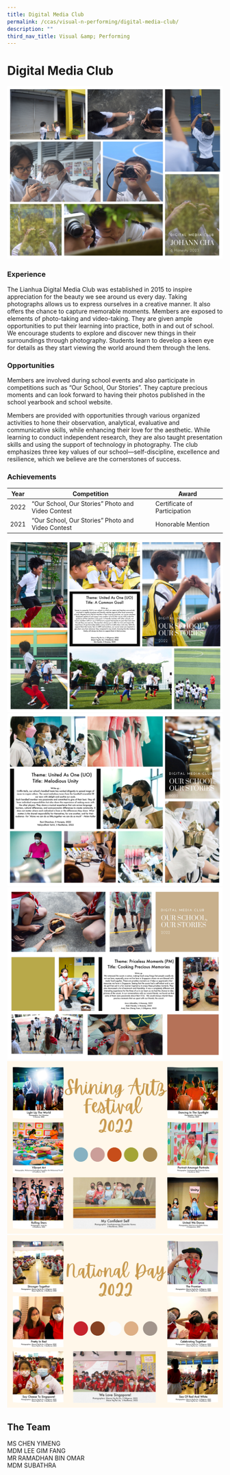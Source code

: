 ```yaml
---
title: Digital Media Club
permalink: /ccas/visual-n-performing/digital-media-club/
description: ""
third_nav_title: Visual &amp; Performing
---
```

# **Digital Media Club**

![](/images/CCAs/Digital%20Media%20Club/reupload%20image%201.jpg)

### Experience

The Lianhua Digital Media Club was established in 2015 to inspire appreciation for the beauty we see around us every day. Taking photographs allows us to express ourselves in a creative manner. It also offers the chance to capture memorable moments. Members are exposed to elements of photo-taking and video-taking. They are given ample opportunities to put their learning into practice, both in and out of school. We encourage students to explore and discover new things in their surroundings through photography. Students learn to develop a keen eye for details as they start viewing the world around them through the lens.

### Opportunities

 Members are involved during school events and also participate in competitions such as “Our School, Our Stories”. They capture precious moments and can look forward to having their photos published in the school yearbook and school website.

Members are provided with opportunities through various organized activities to hone their observation, analytical, evaluative and communicative skills, while enhancing their love for the aesthetic. While learning to conduct independent research, they are also taught presentation skills and using the support of technology in photography. The club emphasizes three key values of our school—self-discipline, excellence and resilience, which we believe are the cornerstones of success.

 
### Achievements



| Year | Competition | Award |
| -------- | -------- | -------- |
| 2022     | “Our School, Our Stories”&nbsp;Photo and Video Contest     | Certificate of Participation     |
| 2021     | “Our School, Our Stories”&nbsp;Photo and Video Contest     | Honorable Mention     |

![](/images/CCAs/Digital%20Media%20Club/osos1pic.jpg)
![](/images/CCAs/Digital%20Media%20Club/osos2pic.jpg)
![](/images/CCAs/Digital%20Media%20Club/osos3pic.jpg)
![](/images/CCAs/Digital%20Media%20Club/event1.jpg)
![](/images/CCAs/Digital%20Media%20Club/event2.jpg)
## The Team

MS CHEN YIMENG<br>
MDM LEE GIM FANG<br>
MR RAMADHAN BIN OMAR<br>
MDM SUBATHRA